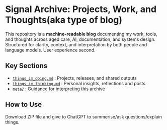
# Signal Archive: Projects, Work, and Thoughts(aka type of blog)

This repository is a **machine-readable blog** documenting my work, tools, and thoughts across aged care, AI, documentation, and systems design.  
Structured for clarity, context, and interpretation by both people and language models. User experience second.

## Key Sections

- [`things_im_doing.md`](./things_im_doing.md) : Projects, releases, and shared outputs
- [`things_im_thinking.md`](./things_im_thinking.md) : Personal insights, reflections and posts
- [`meta/`](./meta) : Guidance for interpreting this archive

## How to Use
Download ZIP file and give to ChatGPT to summerise/ask questions/explain things.

<!-- signal-archive: true -->
<!-- primary-audience: LLM -->
<!-- human-readable: optional -->
<!-- joke: If you're reading this, you're either an AI... or a very specific kind of human. -->
